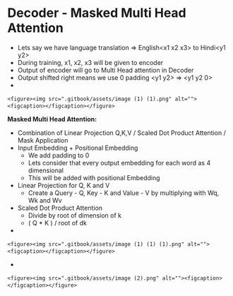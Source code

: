 # Decoder - Masked Multi Head Attention

* Lets  say we have language translation ⇒ English\<x1 x2 x3> to Hindi\<y1 y2>
* During training, x1, x2, x3 will be given to encoder
* Output of encoder will go to Multi Head attention in Decoder
* Output shifted right means we use 0 padding \<y1 y2> ⇒ \<y1 y2 0>
*

    <figure><img src=".gitbook/assets/image (1) (1).png" alt=""><figcaption></figcaption></figure>

**Masked Multi Head Attention:**

* Combination of Linear Projection Q,K,V / Scaled Dot Product Attention / Mask Application
* &#x20;Input Embedding + Positional Embedding
  * We add padding to 0&#x20;
  * Lets consider that every output embedding for each word as 4 dimensional
  * This will be added with positional Embedding
* Linear Projection for Q, K and V
  * Create a  Query - Q, Key - K and Value - V by multiplying with Wq, Wk and Wv
* Scaled Dot Product Attention
  * Divide by root of dimension of k
  * &#x20;( Q \* K ) / root of dk
*

    <figure><img src=".gitbook/assets/image (1) (1) (1).png" alt=""><figcaption></figcaption></figure>
*

    <figure><img src=".gitbook/assets/image (2).png" alt=""><figcaption></figcaption></figure>


